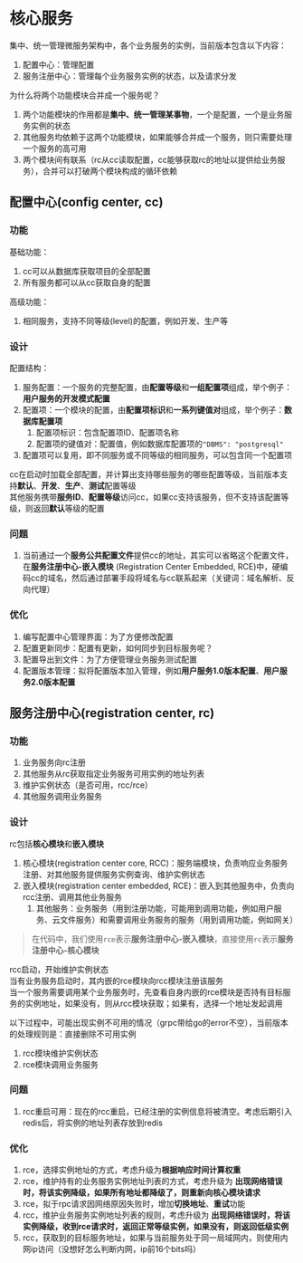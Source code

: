 # 核心服务

集中、统一管理微服务架构中，各个业务服务的实例，当前版本包含以下内容：

1. 配置中心：管理配置
2. 服务注册中心：管理每个业务服务实例的状态，以及请求分发

为什么将两个功能模块合并成一个服务呢？

1. 两个功能模块的作用都是**集中、统一管理某事物**，一个是配置，一个是业务服务实例的状态
2. 其他服务均依赖于这两个功能模块，如果能够合并成一个服务，则只需要处理一个服务的高可用
3. 两个模块间有联系（rc从cc读取配置，cc能够获取rc的地址以提供给业务服务），合并可以打破两个模块构成的循环依赖

## 配置中心(config center, cc)

### 功能

基础功能：

1. cc可以从数据库获取项目的全部配置
2. 所有服务都可以从cc获取自身的配置

高级功能：

1. 相同服务，支持不同等级(level)的配置，例如开发、生产等

### 设计

配置结构：

1. 服务配置：一个服务的完整配置，由**配置等级**和**一组配置项**组成，举个例子：**用户服务的开发模式配置**
2. 配置项：一个模块的配置，由**配置项标识**和**一系列键值对**组成，举个例子：**数据库配置项**
    1. 配置项标识：包含配置项ID、配置项名称
    2. 配置项的键值对：配置值，例如数据库配置项的`"DBMS": "postgresql"`
3. 配置项可以复用，即不同服务或不同等级的相同服务，可以包含同一个配置项

cc在启动时加载全部配置，并计算出支持哪些服务的哪些配置等级，当前版本支持**默认**、**开发**、**生产**、**测试**配置等级  
其他服务携带**服务ID**、**配置等级**访问cc，如果cc支持该服务，但不支持该配置等级，则返回**默认**等级的配置

### 问题

1. 当前通过一个**服务公共配置文件**提供cc的地址，其实可以省略这个配置文件，在**服务注册中心-嵌入模块**
   (Registration Center Embedded, RCE)中，硬编码cc的域名，然后通过部署手段将域名与cc联系起来（关键词：域名解析、反向代理）

### 优化

1. 编写配置中心管理界面：为了方便修改配置
2. 配置更新同步：配置有更新，如何同步到目标服务呢？
3. 配置导出到文件：为了方便管理业务服务测试配置
4. 配置版本管理：拟将配置版本加入管理，例如**用户服务1.0版本配置**、**用户服务2.0版本配置**

## 服务注册中心(registration center, rc)

### 功能

1. 业务服务向rc注册
2. 其他服务从rc获取指定业务服务可用实例的地址列表
3. 维护实例状态（是否可用，rcc/rce）
4. 其他服务调用业务服务

### 设计

rc包括**核心模块**和**嵌入模块**

1. 核心模块(registration center core, RCC)：服务端模块，负责响应业务服务注册、对其他服务提供服务实例查询、维护实例状态
2. 嵌入模块(registration center embedded, RCE)：嵌入到其他服务中，负责向rcc注册、调用其他业务服务
    1. 其他服务：业务服务（用到注册功能，可能用到调用功能，例如用户服务、云文件服务）和需要调用业务服务的服务（用到调用功能，例如网关）

> 在代码中，我们使用`rce`表示**服务注册中心-嵌入模块**，直接使用`rc`表示**服务注册中心-核心模块**

rcc启动，开始维护实例状态  
当有业务服务启动时，其内嵌的rce模块向rcc模块注册该服务  
当一个服务需要调用某个业务服务时，先查看自身内嵌的rce模块是否持有目标服务的实例地址，如果没有，则从rcc模块获取；如果有，选择一个地址发起调用

以下过程中，可能出现实例不可用的情况（grpc带给go的error不空），当前版本的处理规则是：直接删除不可用实例

1. rcc模块维护实例状态
2. rce模块调用业务服务

### 问题

1. rcc重启可用：现在的rcc重启，已经注册的实例信息将被清空。考虑后期引入redis后，将实例的地址列表存放到redis

### 优化

1. rce，选择实例地址的方式，考虑升级为**根据响应时间计算权重**
2. rce，维护持有的业务服务实例地址列表的方式，考虑升级为
   **出现网络错误时，将该实例降级，如果所有地址都降级了，则重新向核心模块请求**
3. rce，拟于rpc请求因网络原因失败时，增加**切换地址**、**重试**功能
4. rcc，维护业务服务实例地址列表的规则，考虑升级为
   **出现网络错误时，将该实例降级，收到rce请求时，返回正常等级实例，如果没有，则返回低级实例**
5. rcc，获取到的目标服务地址，如果与当前服务处于同一局域网内，则使用内网ip访问（没想好怎么判断内网，ip前16个bits吗）
